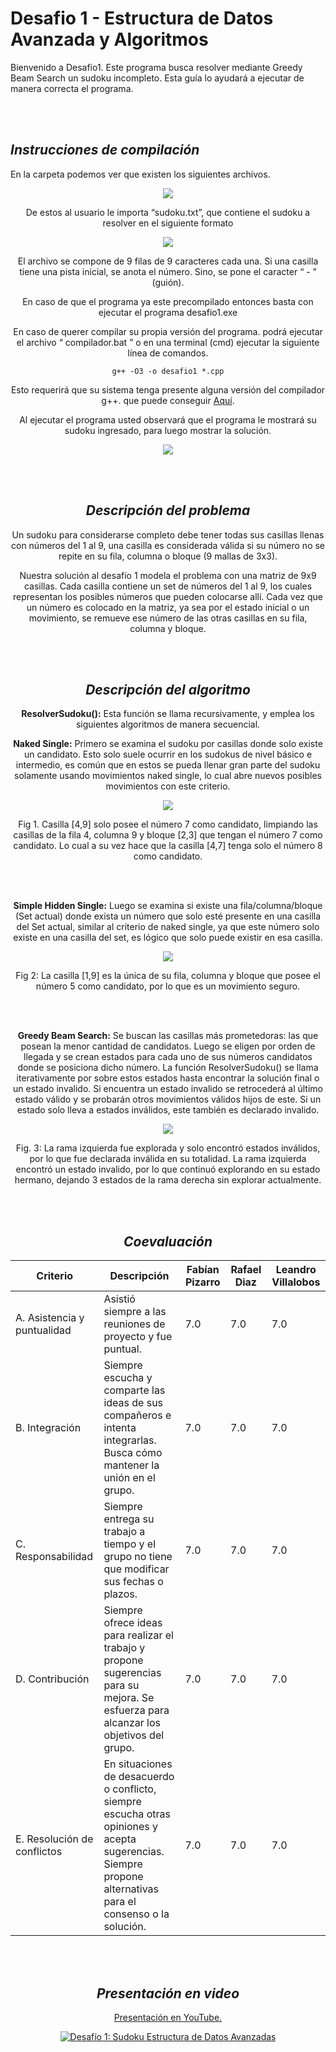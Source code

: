 # Desafio 1 - Estructura de Datos Avanzada y Algoritmos

Bienvenido a Desafio1. Este programa busca resolver mediante Greedy Beam Search un sudoku incompleto. Esta guía lo ayudará a ejecutar de manera correcta el programa.

<br></br>

## _Instrucciones de compilación_

En la carpeta podemos ver que existen los siguientes archivos.

<center>


<p align="center">
  <img  src="https://i.imgur.com/3Qb4S3s.png">
</p>

De estos al usuario le importa “sudoku.txt”, que contiene el sudoku a resolver en el siguiente formato


<p align="center">
  <img  src="https://i.imgur.com/WGEG3WM.png">
</p>


El archivo se compone de 9 filas de 9 caracteres cada una. Si una casilla tiene una pista inicial, se anota el número. Sino, se pone el caracter “ - ” (guión).

En caso de que el programa ya este precompilado entonces basta con ejecutar el programa desafio1.exe

En caso de querer compilar su propia versión del programa. podrá ejecutar el archivo            “ compilador.bat ” o en una terminal (cmd) ejecutar la siguiente línea de comandos.

`g++ -O3 -o desafio1 *.cpp`

Esto requerirá que su sistema tenga presente alguna versión del compilador g++. que puede conseguir [Aquí](http://mingw-w64.org/doku.php).


Al ejecutar el programa usted observará que el programa le mostrará su sudoku ingresado, para luego mostrar la solución.

<p align="center">
  <img  src="https://i.imgur.com/iW2ST32.png">
</p>

<br></br>

## _Descripción del problema_

Un sudoku para considerarse completo debe tener todas sus casillas llenas con números del 1 al 9, una casilla es considerada válida si su número no se repite en su fila, columna o bloque (9 mallas de 3x3).

Nuestra solución al desafío 1 modela el problema con una matriz de 9x9 casillas. Cada casilla contiene un set de números del 1 al 9, los cuales representan los posibles números que pueden colocarse allí. Cada vez que un número es colocado en la matriz, ya sea por el estado inicial o un movimiento, se remueve ese número de las otras casillas en su fila, columna y bloque. 


<br></br>

## _Descripción del algoritmo_

__ResolverSudoku():__ Esta función se llama recursivamente, y emplea los siguientes algoritmos de manera secuencial.

__Naked Single:__ Primero se examina el sudoku por casillas donde solo existe un candidato. Esto solo suele ocurrir en los sudokus de nivel básico e intermedio, es común que en estos se pueda llenar gran parte del sudoku solamente usando movimientos naked single, lo cual abre nuevos posibles movimientos con este criterio.



<p align="center">
  <img  src="https://i.imgur.com/UCY5LlK.png">
</p>

<p align="center">
  Fig 1. Casilla [4,9] solo posee el número 7 como candidato, limpiando las casillas de la fila 4, columna 9 y bloque [2,3] que tengan el número 7 como candidato. Lo cual a su vez hace que la casilla [4,7] tenga solo el número 8 como candidato.
</p>

<br></br>

__Simple Hidden Single:__ Luego se examina si existe una fila/columna/bloque (Set actual) donde exista un número que solo esté presente en una casilla del Set actual, similar al criterio de naked single, ya que este número solo existe en una casilla del set, es lógico que solo puede existir en esa casilla.



<p align="center">
  <img  src="https://i.imgur.com/dSAV8Ge.png">
</p>

<p align="center">
  Fig 2: La casilla [1,9] es la única de su fila, columna y bloque que posee el número 5 como candidato, por lo que es un movimiento seguro.
</p>

<br></br>

__Greedy Beam Search:__ Se buscan las casillas más prometedoras: las que posean la menor cantidad de candidatos. Luego se eligen por orden de llegada y se crean estados para cada uno de sus números candidatos donde se posiciona dicho número. La función ResolverSudoku() se llama iterativamente por sobre estos estados hasta encontrar la solución final o un estado invalido. Si encuentra un estado invalido se retrocederá al último estado válido y se probarán otros movimientos válidos hijos de este. Si un estado solo lleva a estados inválidos, este también es declarado invalido.



<p align="center">
  <img  src="https://i.imgur.com/dbrzzlU.png">
</p>

<p align="center">
  Fig. 3: La rama izquierda fue explorada y solo encontró estados inválidos, por lo que fue declarada inválida en su totalidad. La rama izquierda encontró un estado invalido, por lo que continuó explorando en su estado hermano, dejando 3 estados de la rama derecha sin explorar actualmente.
</p>

<br></br>

## _Coevaluación_

| Criterio | Descripción  |  Fabían Pizarro | Rafael Diaz  | Leandro Villalobos |
|---|---|---|---|---|
|A. Asistencia y puntualidad   | Asistió siempre a las reuniones de proyecto y fue puntual.  |  7.0 | 7.0  | 7.0  |
| B. Integración  |  Siempre escucha y comparte las ideas de sus compañeros e intenta integrarlas. Busca cómo mantener la unión en el grupo. |  7.0 |  7.0 | 7.0  |
| C. Responsabilidad  | Siempre entrega su trabajo a tiempo y el grupo no tiene que modificar sus fechas o plazos.  | 7.0  |  7.0 |  7.0 |
|  D. Contribución |  Siempre ofrece ideas para realizar el trabajo y propone sugerencias para su mejora. Se esfuerza para alcanzar los objetivos del grupo. |  7.0 |7.0   | 7.0  |
|  E. Resolución de conflictos | En situaciones de desacuerdo o conflicto, siempre escucha otras opiniones y acepta sugerencias. Siempre propone alternativas para el consenso o la solución.  |  7.0 |  7.0 | 7.0  |

<br></br>

## _Presentación en video_

[Presentación en YouTube.](https://www.youtube.com/watch?v=A43KYQiKK5I)

[![Desafío 1: Sudoku
Estructura de Datos Avanzadas
](https://i.imgur.com/ipBDFQd.png)](https://www.youtube.com/watch?v=A43KYQiKK5I "Desafío 1: Sudoku
Estructura de Datos Avanzadas
")
